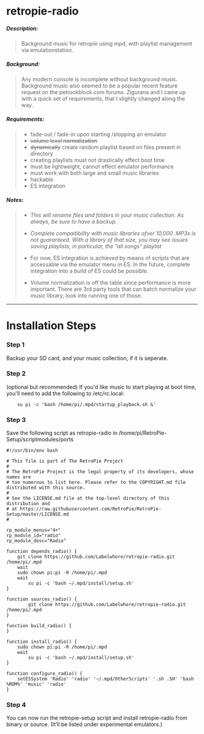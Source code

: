 # retropie-radio
##### Description:
> Background music for retropie using mpd, with playlist management via emulationstation. 

##### Background:
> Any modern console is incomplete without background music. Background music also seemed to be a popular recent feature request on the petrockblock.com forums. Zigurana and I came up with a quick set of requirements, that I slightly changed along the way.


##### Requirements:
> + fade-out / fade-in upon starting /stopping an emulator
> + ~~volume level normalization~~
> + ~~dynamically~~ create random playlist based on files present in directory
> + creating playlists must not drastically effect boot time
> + must be lightweight, cannot effect emulator performance
> + must work with both large and small music libraries
> + hackable
> + ES integration



##### Notes:
> + _This will rename files and folders in your music collection. As always, be sure to have a backup._
> 
> + _Complete compaitibility with music libraries ofver 10,000 .MP3s is not guaranteed. With a library of that size, you may see issues saving playlists, in particular, the "all songs" playlist_
> 
> + For now, ES integration is achieved by means of scripts that are accessable via the emulator menu in ES. In the future, complete integration into a build of ES could be possible.
> 
> + Volume normalization is off the table since performance is more important. There are 3rd party tools that can batch normalize your music library, look into running one of those.


---


# Installation Steps

### Step 1
Backup your SD card, and your music collection, if it is seperate.

### Step 2
(optional but recommended) If you'd like music to start playing at boot time, you'll need to add the following to /etc/rc.local:

        su pi -c 'bash /home/pi/.mpd/startup_playback.sh &'
        
### Step 3
Save the following script as retropie-radio in /home/pi/RetroPie-Setup/scriptmodules/ports


```
#!/usr/bin/env bash

# This file is part of The RetroPie Project
# 
# The RetroPie Project is the legal property of its developers, whose names are
# too numerous to list here. Please refer to the COPYRIGHT.md file distributed with this source.
# 
# See the LICENSE.md file at the top-level directory of this distribution and 
# at https://raw.githubusercontent.com/RetroPie/RetroPie-Setup/master/LICENSE.md
#

rp_module_menus="4+"
rp_module_id="radio"
rp_module_desc="Radio"

function depends_radio() {
	git clone https://github.com/Labelwhore/retropie-radio.git /home/pi/.mpd
	wait
	sudo chown pi:pi -R /home/pi/.mpd
	wait
        su pi -c 'bash ~/.mpd/install/setup.sh'
}

function sources_radio() {
        git clone https://github.com/Labelwhore/retropie-radio.git /home/pi/.mpd
}

function build_radio() {
}

function install_radio() {
	sudo chown pi:pi -R /home/pi/.mpd
	wait
        su pi -c 'bash ~/.mpd/install/setup.sh'
}

function configure_radio() {
	setESSystem 'Radio' 'radio' '~/.mpd/OtherScripts' '.sh .SH' 'bash %ROM%' 'music' 'radio'
}
```
### Step 4
You can now run the retropie-setup script and install retropie-radio from binary or source. (It’ll be listed under experimental emulators.)
